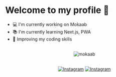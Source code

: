 # Welcome to my profile 👋

- 💻 I'm currently working on Mokaab
- 📚 I'm currently learning Next.js, PWA
- 💪 Improving my coding skills

<br/>

<div align="center">

<img src="https://instagram.fada1-11.fna.fbcdn.net/v/t51.2885-19/s150x150/224229831_951002342140228_979548050355676362_n.jpg?_nc_ht=instagram.fada1-11.fna.fbcdn.net&_nc_ohc=vOd2G453a6oAX_SVwoA&edm=ABfd0MgBAAAA&ccb=7-4&oh=a69dbbd99361d525217a02c9c0441ae6&oe=61914C2D&_nc_sid=7bff83" alt="mokaab"/>

</div>

<br/>

<div align="center">

  [![Instagram](https://img.shields.io/badge/riobits-follow-blue?style=for-the-badge&logo=instagram)](https://www.instagram.com/riobits)
  [![Instagram](https://img.shields.io/badge/mokaab-follow-blue?style=for-the-badge&logo=instagram)](https://www.instagram.com/mokaab_dev)

</div>
